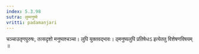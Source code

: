 ```yaml
---
index: 5.3.98
sutra: लुम्मनुष्ये
vritti: padamanjari
---
```


 चञ्चाउतृणपुरुषः, तत्सदृशो मनुष्यश्चञ्चा। लुपि युक्तवद्भावः। ठ्मनुष्यलुपि प्रतिषेधःऽ इत्येततु विशेषणविषयम् ॥